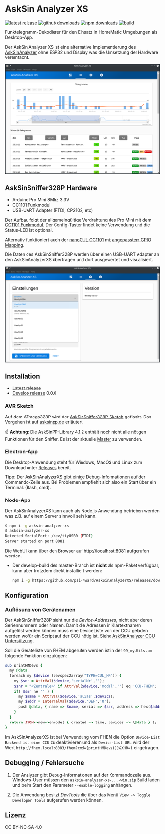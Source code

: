 # AskSin Analyzer XS

[![latest release](https://img.shields.io/github/v/release/psi-4ward/AskSinAnalyzerXS)](https://github.com/psi-4ward/AskSinAnalyzerXS/releases/latest)
[![github downloads](https://img.shields.io/github/downloads/psi-4ward/asksinanalyzerxs/total.svg?color=%23a7a71f&label=github%20downloads)](https://github.com/psi-4ward/AskSinAnalyzerXS/releases/latest) 
[![npm downloads](https://img.shields.io/npm/dt/asksin-analyzer-xs?color=%23a7a71f&label=npm%20downloads)](https://www.npmjs.com/package/asksin-analyzer-xs)
![build](https://api.travis-ci.org/psi-4ward/AskSinAnalyzerXS.svg?branch=master)

Funktelegramm-Dekodierer für den Einsatz in HomeMatic Umgebungen als Desktop-App.

Der AskSin Analyzer XS ist eine alternative Implementierung des [AskSinAnalyzer](https://github.com/jp112sdl/AskSinAnalyzer) ohne ESP32 und Display was die Umsetzung der Hardware vereinfacht.

![AskSinAnalyzerXS-TelegramList](./docs/AskSinAnalyzerXS-TelegramList.png)

## AskSinSniffer328P Hardware

* Arduino Pro Mini 8Mhz 3.3V
* CC1101 Funkmodul
* USB-UART Adapter (FTDI, CP2102, etc)

Der Aufbau folgt der [allgemeingültige Verdrahtung des Pro Mini mit dem CC1101 Funkmodul](https://asksinpp.de/Grundlagen/01_hardware.html#verdrahtung). Der Config-Taster findet keine Verwendung und die Status-LED ist optional. 

Alternativ funktioniert auch der [nanoCUL CC1101](https://www.nanocul.de/) mit [angepasstem GPIO Mapping](https://homematic-forum.de/forum/viewtopic.php?f=76&t=56395&start=10#p562580).

Die Daten des AskSinSniffer328P werden über einen USB-UART Adapter an den AskSinAnalyzerXS übertragen und dort ausgewertet und visualisiert.

![AskSinAnalyzerXS-Settings](./docs/AskSinAnalyzerXS-Settings.png)


## Installation

* [Latest release](https://github.com/psi-4ward/AskSinAnalyzerXS/releases/latest)
* [Develop release](https://github.com/psi-4ward/AskSinAnalyzerXS/releases/tag/0.0.0) 0.0.0

### AVR Sketch

Auf dem ATmega328P wird der [AskSinSniffer328P-Sketch](https://github.com/jp112sdl/AskSinAnalyzer/tree/master/AskSinSniffer328P) geflasht. Das Vorgehen ist auf [asksinpp.de](https://asksinpp.de/Grundlagen/) erläutert.

:point_up: **Achtung:** Die AskSinPP-Library 4.1.2 enthält noch nicht alle nötigen Funktionen für den Sniffer. Es ist der aktuelle [Master](https://github.com/pa-pa/AskSinPP/archive/master.zip) zu verwenden.

### Electron-App

Die Desktop-Anwendung steht für Windows, MacOS und Linux zum Download unter [Releases](https://github.com/psi-4ward/AskSinAnalyzerXS/releases) bereit.

Tipp: Der AskSinAnalyzerXS gibt einige Debug-Informationen auf der Commando-Zeile aus. Bei Problemen empfiehlt sich also ein Start über ein Terminal. (Bash, cmd).

### Node-App

Der AskSinAnalyzerXS kann auch als Node.js Anwendung betrieben werden was z.B. auf einem Server sinnvoll sein kann.

```bash
$ npm i -g asksin-analyzer-xs
$ asksin-analyzer-xs
Detected SerialPort: /dev/ttyUSB0 (FTDI)
Server started on port 8081
```

Die WebUI kann über den Browser auf [http://localhost:8081](http://localhost:8081) aufgerufen werden.

* Der develop-build des master-Branch ist **nicht** als npm-Paket verfügbar, kann aber trotzdem direkt installiert werden:
  ```bash
  npm i -g https://github.com/psi-4ward/AskSinAnalyzerXS/releases/download/0.0.0/asksin-analyzer-xs-0.0.0-node.tar.gz
  ```

## Konfiguration

### Auflösung von Gerätenamen

Der AskSinSniffer328P sieht nur die _Device-Addresses_, nicht aber deren Seriennummern oder Namen. Damit die Adressen in Klartextnamen aufgelöst werden können muss eine DeviceListe von der CCU geladen werden wofür ein Script auf der CCU nötig ist. Siehe [AskSinAnalyzer CCU Untersützung](https://github.com/jp112sdl/AskSinAnalyzer/wiki/CCU_Unterst%C3%BCtzung).

Soll die Geräteliste von FHEM abgerufen werden ist in der `99_myUtils.pm` folgende Funktion einzufügen:

```ruby
sub printHMDevs {
  my @data;
  foreach my $device (devspec2array("TYPE=CUL_HM")) {
    my $snr = AttrVal($device,'serialNr','');
	$snr = "<Zentrale>" if AttrVal($device,'model','') eq 'CCU-FHEM';
	if( $snr ne '' ) {
	  my $name = AttrVal($device,'alias',$device);
	  my $addr = InternalVal($device,'DEF','0');
	  push @data, { name => $name, serial => $snr, address => hex($addr) };
	}
  }
  return JSON->new->encode( { created => time, devices => \@data } );
}
```

Im AskSinAnalyzerXS ist bei Verwendung vom FHEM die Option `Device-List Backend ist eine CCU` zu deaktivieren und als `Device-List URL` wird der Wert `http://fhem.local:8083/fhem?cmd={printHMDevs()}&XHR=1` eingetragen.

## Debugging / Fehlersuche

1. Der Analyzer gibt Debug-Informationen auf der Kommandozeile aus. Windows-User müssen den `asksin-analyzer-xs-...-win.zip` Build laden und beim Start den Parameter `--enable-logging` anhängen.

2. Die Anwendung besitzt _DevTools_ die über das Menü `View -> Toggle Developer Tools` aufgerufen werden können.

## Lizenz

CC BY-NC-SA 4.0
